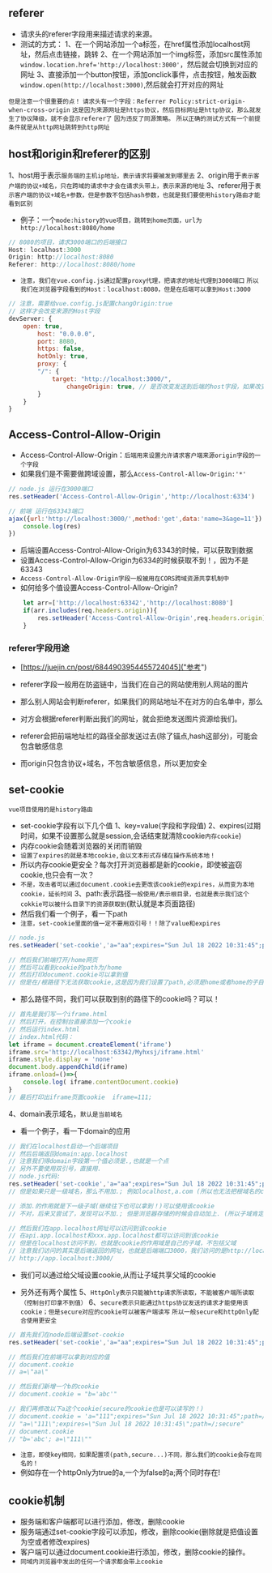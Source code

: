 ## referer
* 请求头的referer字段用来描述请求的来源。
* 测试的方式：
1、在一个网站添加一个a标签，在href属性添加localhost网址，然后点击链接，跳转
2、在一个网站添加一个img标签，添加src属性添加`window.location.href='http://localhost:3000'`，然后就会切换到对应的网址
3、直接添加一个button按钮，添加onclick事件，点击按钮，触发函数`window.open(http://localhost:3000)`,然后就会打开对应的网址
  
`但是注意一个很重要的点！`
`请求头有一个字段：Referrer Policy:strict-origin-when-cross-origin`
`这是因为来源网址是https协议，然后目标网址是http协议，那么就发生了协议降级，就不会显示referer了`
`因为违反了同源策略。`
`所以正确的测试方式有一个前提条件就是从http网址跳转到http网址`

## host和origin和referer的区别
1、host用于表示`服务端的主机ip地址，表示请求将要被发到哪里去`
2、origin用于`表示客户端的协议+域名，只在跨域的请求中才会在请求头带上，表示来源的地址`
3、referer用于`表示客户端的协议+域名+参数，但是参数不包括hash参数，也就是我们要使用history路由才能看到区别`
* 例子：一个`mode:history的vue项目，跳转到home页面，url为http://localhost:8080/home`
```javascript
// 8080的项目，请求3000端口的后端接口
Host: localhost:3000
Origin: http://localhost:8080
Referer: http://localhost:8080/home
```
* `注意，我们在vue.config.js通过配置proxy代理，把请求的地址代理到3000端口`
`所以我们在浏览器字段看到的Host：localhost:8080，但是在后端可以拿到Host:3000`
```javascript
// 注意，需要给vue.config.js配置changOrigin:true
// 这样才会改变来源的Host字段
devServer: {
    open: true,
        host: "0.0.0.0",
        port: 8080,
        https: false,
        hotOnly: true,
        proxy: {
        "/": {
            target: "http://localhost:3000/",
                changeOrigin: true, // 是否改变发送到后端的host字段，如果改变，那么host就是对应的target字段
        }
    }
}
```

## Access-Control-Allow-Origin
* Access-Control-Allow-Origin：`后端用来设置允许请求客户端来源origin字段的一个字段`
* 如果我们是不需要做跨域设置，那么`Access-Control-Allow-Origin:'*'`
```javascript
// node.js 运行在3000端口
res.setHeader('Access-Control-Allow-Origin','http://localhost:6334')

// 前端 运行在63343端口
ajax({url:'http://localhost:3000/',method:'get',data:'name=3&age=11'}).then((res)=>{
    console.log(res)
})
```
* 后端设置Access-Control-Allow-Origin为63343的时候，可以获取到数据
* 设置Access-Control-Allow-Origin为6334的时候获取不到！，因为不是63343
* `Access-Control-Allow-Origin字段一般被用在CORS跨域资源共享机制中`
* 如何给多个值设置Access-Control-Allow-Origin?
```javascript
    let arr=['http://localhost:63342','http://localhost:8080']
    if(arr.includes(req.headers.origin)){
        res.setHeader('Access-Control-Allow-Origin',req.headers.origin)
    }
```


### referer字段用途
* [https://juejin.cn/post/6844903954455724045]("参考")
* referer字段一般用在防盗链中，当我们在自己的网站使用别人网站的图片
* 那么别人网站会判断referer，如果我们的网站地址不在对方的白名单中，那么
* 对方会根据referer判断出我们的网址，就会拒绝发送图片资源给我们。

* referer会把前端地址栏的路径全部发送过去(除了锚点,hash这部分)，可能会包含敏感信息
* 而origin只包含协议+域名，不包含敏感信息，所以更加安全

## set-cookie
`vue项目使用的是history路由`
* set-cookie字段有以下几个值
1、key=value(字段和字段值)
2、expires(过期时间，如果不设置那么就是session,会话结束就清除cookie`内存cookie`)
* 内存cookie会随着浏览器的关闭而销毁
* `设置了expires的就是本地cookie,会以文本形式存储在操作系统本地！`
* 所以内存cookie更安全？每次打开浏览器都是新的cookie，即使被盗窃cookie,也只会有一次？
* `不是，攻击者可以通过document.cookie去更改该cookie的expires，从而变为本地cookie，延长时间`
3、path:表示路径`一般使用/表示根目录，也就是表示我们这个cokkie可以被什么目录下的资源获取到`(默认就是本页面路径)
* 然后我们看一个例子，看一下path
* `注意，set-cookie里面的值一定不要用双引号！！除了value和expires`
```javascript
// node.js
res.setHeader('set-cookie','a="aa";expires="Sun Jul 18 2022 10:31:45";path=/home')

// 然后我们前端打开/home网页
// 然后可以看到cookie的path为/home
// 然后打印document.cookie可以拿到值
// 但是在/根路径下无法获取cookie,这是因为我们设置了path,必须是home或者home的子目录才能拿到该cookie
```
* 那么路径不同，我们可以获取到别的路径下的cookie吗？可以！
```javascript
// 首先是我们写一个iframe.html
// 然后打开，在控制台直接添加一个cookie
// 然后运行index.html
// index.html代码：
let iframe = document.createElement('iframe')
iframe.src='http://localhost:63342/Myhxsj/iframe.html'
iframe.style.display = 'none'
document.body.appendChild(iframe)
iframe.onload=()=>{
    console.log( iframe.contentDocument.cookie)
}
// 最后打印出iframe页面cookie  iframe=111;
```

4、domain表示域名，`默认是当前域名`
* 看一个例子，看一下domain的应用
```javascript
// 我们在localhost启动一个后端项目
// 然后后端返回domain:app.localhost
// 注意我们得domain字段第一个值必须是.,也就是一个点
// 另外不要使用双引号，直接用.
// node.js代码:
res.setHeader('set-cookie','a="aa";expires="Sun Jul 18 2022 10:31:45";path=/;domain=.app.localhost;HttpOnly')
// 但是如果只是一级域名，那么不用加.; 例如localhost,a.com (所以也无法把根域名的cookie共享给子域!!!)

// 添加.的作用就是下一级子域(继续往下也可以拿到！)可以使用该cookie
// 不对，后来又尝试了，发现可以不加.; 但是浏览器存储的时候会自动加上. (所以子域肯定会共享父域的cookie)

// 然后我们在app.localhost网址可以访问到该cookie
// 在api.app.localhost和xxx.app.localhost都可以访问到该cookie
// 但是在localhost访问不到，也就是cookie的作用域是自己的子域，不包括父域
// 注意我们访问的其实是后端返回的网址，也就是后端端口3000，我们访问的是http://localhost:3000/
// http://app.localhost:3000/
```
* 我们可以通过给父域设置cookie,从而让子域共享父域的cookie

* 另外还有两个属性
5、`HttpOnly表示只能被http请求所读取，不能被客户端所读取（控制台打印拿不到值）`
6、`secure表示只能通过https协议发送的请求才能使用该cookie；但是secure对应的cookie可以被客户端读写`
`所以一般secure和httpOnly配合使用更安全`
```javascript
// 首先我们在node后端设置set-cookie
res.setHeader('set-cookie','a="aa";expires="Sun Jul 18 2022 10:31:45";path=/;secure')

// 然后我们在前端可以拿到对应的值
// document.cookie
// a=\"aa\"

// 然后我们新增一个b的cookie
// document.cookie = "b='abc'"

// 我们再修改以下a这个cookie(secure的cookie也是可以读写的！)
// document.cookie = 'a="111";expires="Sun Jul 18 2022 10:31:45";path=/;secure'
// "a=\"111\";expires=\"Sun Jul 18 2022 10:31:45\";path=/;secure"
// document.cookie
// "b='abc'; a=\"111\""
```
* `注意，即使key相同，如果配置项(path,secure...)不同，那么我们的cookie会存在同名的！`
* 例如存在一个httpOnly为true的a,一个为false的a;两个同时存在!

## cookie机制
* 服务端和客户端都可以进行添加，修改，删除cookie
* 服务端通过set-cookie字段可以添加，修改，删除cookie(删除就是把值设置为空或者修改expires)
* 客户端可以通过document.cookie进行添加，修改，删除cookie的操作。
* `同域内浏览器中发出的任何一个请求都会带上cookie`


